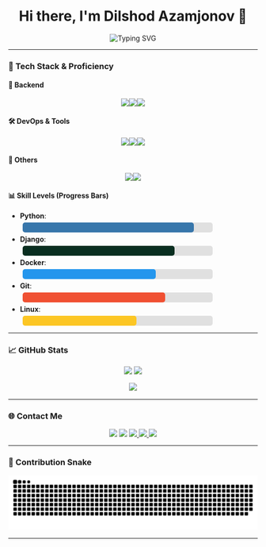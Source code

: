 <h1 align="center">Hi there, I'm Dilshod Azamjonov 👋</h1>

<p align="center">
  <img src="https://readme-typing-svg.demolab.com?font=Fira+Code&pause=1000&color=F76900&center=true&vCenter=true&width=435&lines=Backend+Developer;Django+%7C+DRF+%7C+Python;DevOps+Learner+%7C+Linux+%7C+Docker;Open+Source+%7C+ICPC+Participant" alt="Typing SVG" />
</p>

---

### 🚀 Tech Stack & Proficiency

#### 🧠 Backend
<div style="display: flex; align-items: center; justify-content: center; margin-bottom: 20px;">
  <img src="https://img.shields.io/badge/Python-3776AB?style=for-the-badge&logo=python&logoColor=white" class="tech-icon"/>
  <img src="https://img.shields.io/badge/Django-092E20?style=for-the-badge&logo=django&logoColor=white" class="tech-icon"/>
  <img src="https://img.shields.io/badge/DRF-092E20?style=for-the-badge&logo=django&logoColor=white" class="tech-icon"/>
</div>

#### 🛠 DevOps & Tools
<div style="display: flex; align-items: center; justify-content: center; margin-bottom: 20px;">
  <img src="https://img.shields.io/badge/Docker-2496ED?style=for-the-badge&logo=docker&logoColor=white" class="tech-icon"/>
  <img src="https://img.shields.io/badge/Git-F05032?style=for-the-badge&logo=git&logoColor=white" class="tech-icon"/>
  <img src="https://img.shields.io/badge/Linux-FCC624?style=for-the-badge&logo=linux&logoColor=black" class="tech-icon"/>
</div>

#### 🔧 Others
<div style="display: flex; align-items: center; justify-content: center;">
  <img src="https://img.shields.io/badge/Bash-4EAA25?style=for-the-badge&logo=gnubash&logoColor=white" class="tech-icon"/>
  <img src="https://img.shields.io/badge/VSCode-007ACC?style=for-the-badge&logo=visualstudiocode&logoColor=white" class="tech-icon"/>
</div>

#### 📊 Skill Levels (Progress Bars)
- **Python**:
  <div style="width: 80%; height: 20px; background-color: #e0e0e0; border-radius: 5px; margin: 5px;">
    <div style="width: 90%; height: 100%; background-color: #3776AB; border-radius: 5px;"></div>
  </div>
- **Django**:
  <div style="width: 80%; height: 20px; background-color: #e0e0e0; border-radius: 5px; margin: 5px;">
    <div style="width: 80%; height: 100%; background-color: #092E20; border-radius: 5px;"></div>
  </div>
- **Docker**:
  <div style="width: 80%; height: 20px; background-color: #e0e0e0; border-radius: 5px; margin: 5px;">
    <div style="width: 70%; height: 100%; background-color: #2496ED; border-radius: 5px;"></div>
  </div>
- **Git**:
  <div style="width: 80%; height: 20px; background-color: #e0e0e0; border-radius: 5px; margin: 5px;">
    <div style="width: 75%; height: 100%; background-color: #F05032; border-radius: 5px;"></div>
  </div>
- **Linux**:
  <div style="width: 80%; height: 20px; background-color: #e0e0e0; border-radius: 5px; margin: 5px;">
    <div style="width: 60%; height: 100%; background-color: #FCC624; border-radius: 5px;"></div>
  </div>

---

### 📈 GitHub Stats

<p align="center">
  <img src="https://github-readme-stats.vercel.app/api?username=dilshodazamjonov&show_icons=true&theme=tokyonight" height="160"/>
  <img src="https://github-readme-stats.vercel.app/api/top-langs/?username=dilshodazamjonov&layout=compact&theme=tokyonight" height="160"/>
</p>

<p align="center">
  <img src="https://github-readme-streak-stats.herokuapp.com/?user=dilshodazamjonov&theme=tokyonight" height="160"/>
</p>

---

### 🌐 Contact Me

<p align="center">
  <a href="https://t.me/d_azamjonov"><img src="https://img.shields.io/badge/Telegram-2CA5E0?style=for-the-badge&logo=telegram&logoColor=white" /></a>
  <a href="mailto:dilshod1526@gmail.com"><img src="https://img.shields.io/badge/Gmail-D14836?style=for-the-badge&logo=gmail&logoColor=white" /></a>
  <a href="https://www.linkedin.com/in/dilshod-a-zamjonov-779399287/">
    <img src="https://img.shields.io/badge/LinkedIn-0A66C2?style=for-the-badge&logo=linkedin&logoColor=white" />
  </a>
  <a href="https://www.instagram.com/d_azamjonovs/">
    <img src="https://img.shields.io/badge/Instagram-E4405F?style=for-the-badge&logo=instagram&logoColor=white" />
  </a>
  <a href="https://leetcode.com/u/dilshodazamjonov/">
    <img src="https://img.shields.io/badge/LeetCode-FFA116?style=for-the-badge&logo=leetcode&logoColor=white" />
  </a>
</p>

---

### 🐍 Contribution Snake
<p align="center">
  <img src="https://github.com/Platane/snk/raw/output/github-contribution-grid-snake.svg" />
</p>

---

<style>
  .tech-icon {
    transition: transform 0.3s ease-in-out;
  }

  .tech-icon:hover {
    transform: scale(1.2);
  }
</style>
